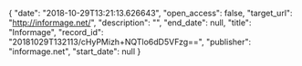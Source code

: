 {
  "date": "2018-10-29T13:21:13.626643", 
  "open_access": false, 
  "target_url": "http://informage.net/", 
  "description": "", 
  "end_date": null, 
  "title": "Informage", 
  "record_id": "20181029T132113/cHyPMizh+NQTlo6dD5VFzg==", 
  "publisher": "informage.net", 
  "start_date": null
}

